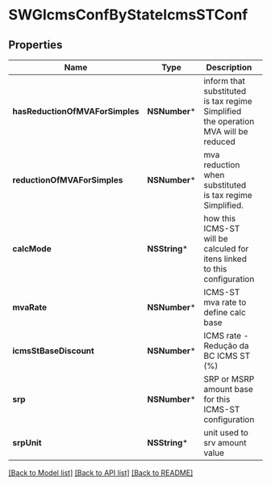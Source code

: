 # SWGIcmsConfByStateIcmsSTConf

## Properties
Name | Type | Description | Notes
------------ | ------------- | ------------- | -------------
**hasReductionOfMVAForSimples** | **NSNumber*** | inform that substituted is tax regime Simplified the operation MVA will be reduced | [optional] 
**reductionOfMVAForSimples** | **NSNumber*** | mva reduction when substituted is tax regime Simplified. | [optional] 
**calcMode** | **NSString*** | how this ICMS-ST will be calculed for itens linked to this configuration | [optional] 
**mvaRate** | **NSNumber*** | ICMS-ST mva rate to define calc base | [optional] 
**icmsStBaseDiscount** | **NSNumber*** | ICMS rate - Redução da BC ICMS ST (%) | [optional] 
**srp** | **NSNumber*** | SRP or MSRP amount base for this ICMS-ST configuration | [optional] 
**srpUnit** | **NSString*** | unit used to srv amount value | [optional] 

[[Back to Model list]](../README.md#documentation-for-models) [[Back to API list]](../README.md#documentation-for-api-endpoints) [[Back to README]](../README.md)


